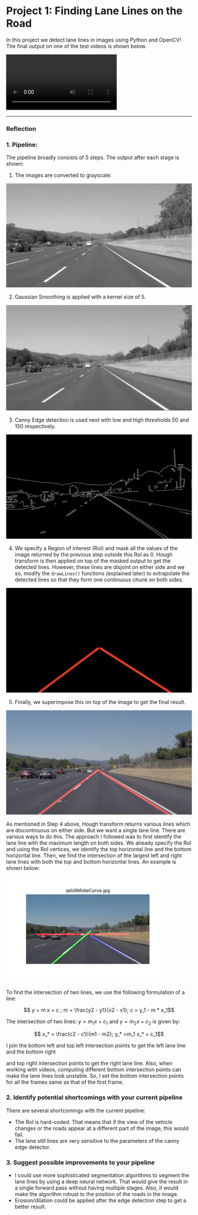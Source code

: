 # **Project 1: Finding Lane Lines on the Road** 

In this project we detect lane lines in images using Python and OpenCV! The final output on one of the test videos is shown below.

![Test video](https://github.com/dalmia/CarND-Lane-Finding-P1/blob/master/test_videos_output/solidWhiteRight.mp4)

---

### Reflection

### 1. Pipeline:

The pipeline broadly consists of 5 steps. The output after each stage is shown:

1) The images are converted to grayscale:

![gray](examples/gray.png)

2) Gaussian Smoothing is applied with a kernel size of 5.

![blur](examples/blur.png)

3) Canny Edge detection is used next with low and high thresholds 50 and 150 respectively.

![canny](examples/canny.png)

4) We specify a Region of interest (RoI) and mask all the values of the image returned by the previous step outside this RoI as 0. Hough transform is then applied on top of the masked output to get the detected lines. However, these lines are disjoint on either side and we so, modify the `drawLines()` functions (explained later) to extrapolate the detected lines so that they form one continuous chunk on both sides.

![hough](examples/hough.png)

5) Finally, we superimpose this on top of the image to get the final result.

![final](examples/final.png)

As mentioned in Step 4 above, Hough transform returns various lines which are discontinuous on either side. But we want a single lane line. There are various ways to do this. The approach I followed was to first identify the lane line with the maximum length on both sides. We already specify the RoI and using the RoI vertices, we identify the top horizontal line and the bottom horizontal line. Then, we find the intersection of the largest left and right lane lines with both the top and bottom horizontal lines. An example is shown below:

![draw lines](examples/draw_lines_explain.jpg)

To find the intersection of two lines, we use the following formulation of a line:

$$ y = m x + c ; m = \frac{y2 - y1}{x2 - x1}; c = y_1 - m * x_1​$$

The intersection of two lines: $y = m _1x + c_1$ and $y = m _2x + c_2$ is given by:

$$ x_* = \frac{c2 - c1}{m1 - m2}; y_* =m_1 x_* + c_1$$

I join the bottom left and top left intersection points to get the left lane line and the bottom right

and top right intersection points to get the right lane line. Also, when working with videos, computing different bottom intersection points can make the lane lines look unstable. So, I set the bottom intersection points for all the frames same as that of the first frame.


### 2. Identify potential shortcomings with your current pipeline

There are several shortcomings with the current pipeline:

- The RoI is hard-coded. That means that if the view of the vehicle changes or the roads appear at a different part of the image, this would fail.
- The lane still lines are very sensitive to the parameters of the canny edge detector. 


### 3. Suggest possible improvements to your pipeline

- I could use more sophisticated segmentation algorithms to segment the lane lines by using a deep neural network. That would give the result in a single forward pass without having multiple stages. Also, it would make the algorithm robust to the position of the roads in the image.
- Erosion/dilation could be applied after the edge detection step to get a better result.
